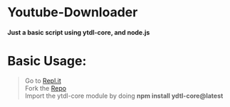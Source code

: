 # Youtube-Downloader
#### Just a basic script using ytdl-core, and node.js


# Basic Usage:
> Go to [Repl.it](https://replit.com)<br>
> Fork the [Repo](https://github.com/jun-ro/Youtube-Downloader.git) <br>
> Import the ytdl-core module by doing **npm install ydtl-core@latest**
